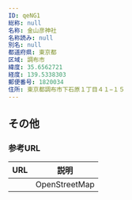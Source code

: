 ```yaml
---
ID: qeNG1
総称: null
名称: 金山彦神社
名称読み: null
別名: null
都道府県: 東京都
区域: 調布市
緯度: 35.6562721
経度: 139.5338303
郵便番号: 1820034
住所: 東京都調布市下石原１丁目４１−１５
---
```


## その他

### 参考URL

| URL | 説明          |
| --- | ------------- |
|     | OpenStreetMap |
